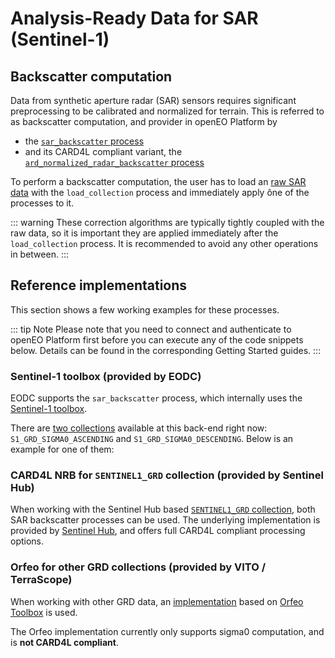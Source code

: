 # Analysis-Ready Data for SAR (Sentinel-1)

## Backscatter computation

Data from synthetic aperture radar (SAR) sensors requires significant preprocessing to be calibrated and normalized for terrain.
This is referred to as backscatter computation, and provider in openEO Platform by
- the [`sar_backscatter` process](../../../processes/index.md#sar_backscatter) 
- and its CARD4L compliant variant, the
[`ard_normalized_radar_backscatter` process](../../../processes/index.md#ard_normalized_radar_backscatter)

To perform a backscatter computation, the user has to load an
[raw SAR data](/data-collections/?q=GRD) with the `load_collection` process
and immediately apply ône of the processes to it.

<CodeSwitcher>
<template v-slot:py>

```python
# Load the data. You have to specify a collection ID, spatial_extent and temporal_extent
datacube = connection.load_collection(...)
# Either apply
datacube = datacube.sar_backscatter()
# or 
datacube = datacube.ard_normalized_radar_backscatter()
```

For more details see the Python client documentation for the respective methods:
- [`DataCube.sar_backscatter`](https://open-eo.github.io/openeo-python-client/api.html#openeo.rest.datacube.DataCube.sar_backscatter)
- [`DataCube.ard_normalized_radar_backscatter`](https://open-eo.github.io/openeo-python-client/api.html#openeo.rest.datacube.DataCube.ard_normalized_radar_backscatter)

</template>

<template v-slot:js>

```js
// Load the data. You have to specify a collection ID, spatial_extent and temporal_extent
var builder = await connection.buildProcess();
var datacube = builder.load_collection(...);
// Either apply
datacube = builder.sar_backscatter(datacube);
// or 
datacube = builder.ard_normalized_radar_backscatter(datacube);
```

</template>
</CodeSwitcher>

::: warning
These correction algorithms are typically tightly coupled with the raw data,
so it is important they are applied immediately after the `load_collection` process.
It is recommended to avoid any other operations in between.
:::

## Reference implementations

This section shows a few working examples for these processes.

::: tip Note
Please note that you need to connect and authenticate to openEO Platform first before you
can execute any of the code snippets below.
Details can be found in the corresponding Getting Started guides.
:::

### Sentinel-1 toolbox (provided by EODC)

EODC supports the `sar_backscatter` process, which internally uses the [Sentinel-1 toolbox](https://sentinel.esa.int/web/sentinel/toolboxes/sentinel-1).

There are [two collections](/data-collections/?q=S1_GRD_SIGMA0_) available at this back-end right now:
`S1_GRD_SIGMA0_ASCENDING` and `S1_GRD_SIGMA0_DESCENDING`. Below is an example for one of them:

<CodeSwitcher>
<template v-slot:py>

```python
datacube = connection.load_collection(
    'S1_GRD_SIGMA0_ASCENDING',
    spatial_extent = {'west': 2.59003, 'east': 2.8949, 'south': 51.069, 'north': 51.2206},
    temporal_extent = ['2019-10-10', '2019-10-10']
)
datacube = datacube.sar_backscatter()
job = datacube.execute_batch(format = 'GTiff')
job.get_results().download_files("sar-nrb")
```

</template>

<template v-slot:js>

```js
var builder = await connection.buildProcess();
var datacube = builder.load_collection(
    'S1_GRD_SIGMA0_ASCENDING',
    {west: 2.59003, east: 2.8949, south: 51.069, north: 51.2206},
    ['2019-10-10', '2019-10-10']
);
datacube = builder.sar_backscatter(datacube);
var result = builder.save_result(datacube, 'GTiff');
var job = await connection.createJob(result, 'Backscatter for Sentinel-1');
```

</template>
</CodeSwitcher>

### CARD4L NRB for `SENTINEL1_GRD` collection (provided by Sentinel Hub)

When working with the Sentinel Hub based [`SENTINEL1_GRD` collection](/data-collections/?q=SENTINEL1_GRD), both SAR backscatter processes can be used.
The underlying implementation is provided by
[Sentinel Hub](https://docs.sentinel-hub.com/api/latest/data/sentinel-1-grd/#processing-options), and offers full CARD4L compliant processing options.

<CodeSwitcher>
<template v-slot:py>

```python
datacube = connection.load_collection(
    'SENTINEL1_GRD',
    spatial_extent = {'west': 2.59003, 'east': 2.8949, 'south': 51.069, 'north': 51.2206},
    temporal_extent = ['2019-10-10', '2019-10-10'],
    bands = ['VH','VV']
)
datacube = datacube.ard_normalized_radar_backscatter()
job = datacube.execute_batch(format = 'GTiff')
job.get_results().download_files("sar-nrb")
```

</template>

<template v-slot:js>

```js
var builder = await connection.buildProcess();
var datacube = builder.load_collection(
    'SENTINEL1_GRD',
    {west: 2.59003, east: 2.8949, south: 51.069, north: 51.2206},
    ['2019-10-10', '2019-10-10'],
    ['VH','VV']
);
datacube = builder.ard_normalized_radar_backscatter(datacube);
var result = builder.save_result(datacube, 'GTiff');
var job = await connection.createJob(result, 'Backscatter for Sentinel-1');
```

</template>
</CodeSwitcher>

### Orfeo for other GRD collections (provided by VITO / TerraScope)

When working with other GRD data, an [implementation](https://github.com/Open-EO/openeo-geopyspark-driver/blob/master/openeogeotrellis/collections/s1backscatter_orfeo.py) based on [Orfeo Toolbox](https://www.orfeo-toolbox.org/CookBook/Applications/app_SARCalibration.html) is used.

The Orfeo implementation currently only supports sigma0 computation, and is **not CARD4L compliant**.